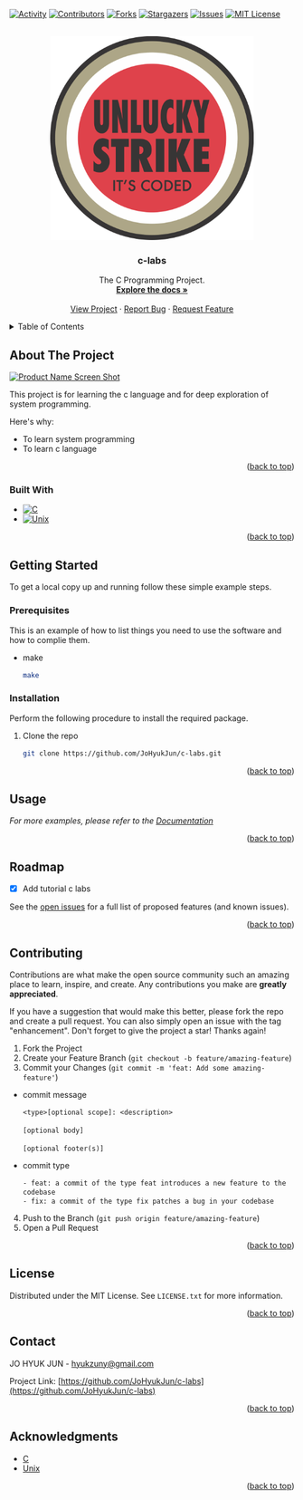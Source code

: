 <a name="readme-top"></a>


[![Activity][activity-shield]][activity-url]
[![Contributors][contributors-shield]][contributors-url]
[![Forks][forks-shield]][forks-url]
[![Stargazers][stars-shield]][stars-url]
[![Issues][issues-shield]][issues-url]
[![MIT License][license-shield]][license-url]



<!-- PROJECT LOGO -->
<br />
<div align="center">
  <a href="https://github.com/JoHyukJun/c-labs">
    <img src="images/logo.png" alt="Logo" width="360" height="360">
  </a>

  <h3 align="center">c-labs</h3>

  <p align="center">
    The C Programming Project.
    <br />
    <a href="https://github.com/JoHyukJun/c-labs"><strong>Explore the docs »</strong></a>
    <br />
    <br />
    <a href="https://github.com/JoHyukJun/c-labs">View Project</a>
    ·
    <a href="https://github.com/JoHyukJun/c-labs/issues">Report Bug</a>
    ·
    <a href="https://github.com/JoHyukJun/c-labs/issues">Request Feature</a>
  </p>
</div>



<!-- TABLE OF CONTENTS -->
<details>
  <summary>Table of Contents</summary>
  <ol>
    <li>
      <a href="#about-the-project">About The Project</a>
      <ul>
        <li><a href="#built-with">Built With</a></li>
      </ul>
    </li>
    <li>
      <a href="#getting-started">Getting Started</a>
      <ul>
        <li><a href="#prerequisites">Prerequisites</a></li>
        <li><a href="#installation">Installation</a></li>
      </ul>
    </li>
    <li><a href="#usage">Usage</a></li>
    <li><a href="#roadmap">Roadmap</a></li>
    <li><a href="#contributing">Contributing</a></li>
    <li><a href="#license">License</a></li>
    <li><a href="#contact">Contact</a></li>
    <li><a href="#acknowledgments">Acknowledgments</a></li>
  </ol>
</details>



<!-- ABOUT THE PROJECT -->
## About The Project

[![Product Name Screen Shot][product-screenshot]](https://github.com/JoHyukJun/c-labs)

This project is for learning the c language and for deep exploration of system programming.

Here's why:
* To learn system programming
* To learn c language

<p align="right">(<a href="#readme-top">back to top</a>)</p>



### Built With


* [![C][C]][C-url]
* [![Unix][Unix]][Unix-url]

<p align="right">(<a href="#readme-top">back to top</a>)</p>



<!-- GETTING STARTED -->
## Getting Started

To get a local copy up and running follow these simple example steps.

### Prerequisites

This is an example of how to list things you need to use the software and how to complie them.
* make
  ```sh
  make
  ```



### Installation

Perform the following procedure to install the required package.

1. Clone the repo
   ```sh
   git clone https://github.com/JoHyukJun/c-labs.git
   ```

<p align="right">(<a href="#readme-top">back to top</a>)</p>



<!-- USAGE EXAMPLES -->
## Usage

_For more examples, please refer to the [Documentation](https://github.com/JoHyukJun/c-labs)_

<p align="right">(<a href="#readme-top">back to top</a>)</p>



<!-- ROADMAP -->
## Roadmap

- [x] Add tutorial c labs

See the [open issues](https://github.com/JoHyukJun/c-labs/issues) for a full list of proposed features (and known issues).

<p align="right">(<a href="#readme-top">back to top</a>)</p>



<!-- CONTRIBUTING -->
## Contributing

Contributions are what make the open source community such an amazing place to learn, inspire, and create. Any contributions you make are **greatly appreciated**.

If you have a suggestion that would make this better, please fork the repo and create a pull request. You can also simply open an issue with the tag "enhancement".
Don't forget to give the project a star! Thanks again!

1. Fork the Project
2. Create your Feature Branch (`git checkout -b feature/amazing-feature`)
3. Commit your Changes (`git commit -m 'feat: Add some amazing-feature'`)
* commit message
  ```git
  <type>[optional scope]: <description>
  
  [optional body]

  [optional footer(s)]
  ```
* commit type
  ```git
  - feat: a commit of the type feat introduces a new feature to the codebase
  - fix: a commit of the type fix patches a bug in your codebase
  ```
4. Push to the Branch (`git push origin feature/amazing-feature`)
5. Open a Pull Request

<p align="right">(<a href="#readme-top">back to top</a>)</p>



<!-- LICENSE -->
## License

Distributed under the MIT License. See `LICENSE.txt` for more information.

<p align="right">(<a href="#readme-top">back to top</a>)</p>



<!-- CONTACT -->
## Contact

JO HYUK JUN - hyukzuny@gmail.com

Project Link: [https://github.com/JoHyukJun/c-labs](https://github.com/JoHyukJun/c-labs)

<p align="right">(<a href="#readme-top">back to top</a>)</p>



<!-- ACKNOWLEDGMENTS -->
## Acknowledgments

* [C](https://en.cppreference.com/w/)
* [Unix](https://www.opengroup.org/membership/forums/platform/unix/)

<p align="right">(<a href="#readme-top">back to top</a>)</p>



<!-- MARKDOWN LINKS & IMAGES -->
<!-- https://www.markdownguide.org/basic-syntax/#reference-style-links -->
[contributors-shield]: https://img.shields.io/github/contributors/JoHyukJun/c-labs.svg?style=for-the-badge
[contributors-url]: https://github.com/JoHyukJun/c-labs/graphs/contributors
[activity-shield]: https://img.shields.io/github/commit-activity/m/JoHyukJun/c-labs.svg?style=for-the-badge
[activity-url]: https://github.com/JoHyukJun/c-labs/pulse
[forks-shield]: https://img.shields.io/github/forks/JoHyukJun/c-labs.svg?style=for-the-badge
[forks-url]: https://github.com/JoHyukJun/c-labs/network/members
[stars-shield]: https://img.shields.io/github/stars/JoHyukJun/c-labs.svg?style=for-the-badge
[stars-url]: https://github.com/JoHyukJun/c-labs/stargazers
[issues-shield]: https://img.shields.io/github/issues/JoHyukJun/c-labs.svg?style=for-the-badge
[issues-url]: https://github.com/JoHyukJun/c-labs/issues
[license-shield]: https://img.shields.io/github/license/JoHyukJun/c-labs.svg?style=for-the-badge
[license-url]: https://github.com/JoHyukJun/c-labs/blob/master/LICENSE
[product-screenshot]: images/screenshot.png
[C]: https://img.shields.io/badge/c-000000?style=for-the-badge&logo=c&logoColor=white
[C-url]: https://en.cppreference.com/w/
[Unix]: https://img.shields.io/badge/unix-000000?style=for-the-badge&logo=unix&logoColor=white
[Unix-url]: https://www.opengroup.org/membership/forums/platform/unix